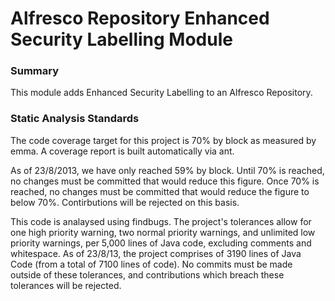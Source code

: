 Alfresco Repository Enhanced Security Labelling Module
======================================================

### Summary

This module adds Enhanced Security Labelling to an Alfresco Repository.


### Static Analysis Standards

The code coverage target for this project is 70% by block as measured by emma.  A coverage report is built automatically via ant.

As of 23/8/2013, we have only reached 59% by block.  Until 70% is reached, no changes must be committed that would reduce this figure.  Once 70% is reached, no changes must be committed that would reduce the figure to below 70%.  Contirbutions will be rejected on this basis.

This code is analaysed using findbugs.  The project's tolerances allow for one high priority warning, two normal priority warnings, and unlimited low priority warnings, per 5,000 lines of Java code, excluding comments and whitespace.  As of 23/8/13, the project comprises of 3190 lines of Java Code (from a total of 7100 lines of code).  No commits must be made outside of these tolerances, and contributions which breach these tolerances will be rejected.

